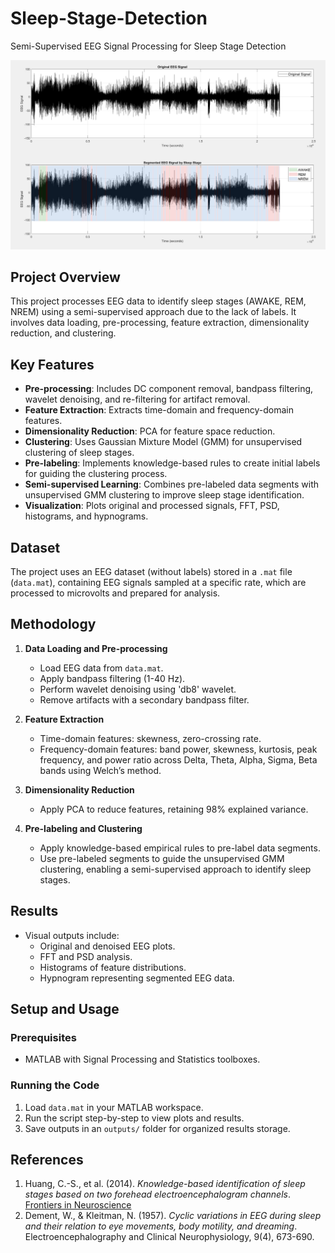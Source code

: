 # Sleep-Stage-Detection
Semi-Supervised EEG Signal Processing for Sleep Stage Detection

![Segmented EEG Signal by Sleep Stage](EEG.jpg)

## Project Overview
This project processes EEG data to identify sleep stages (AWAKE, REM, NREM) using a semi-supervised approach due to the lack of labels. It involves data loading, pre-processing, feature extraction, dimensionality reduction, and clustering.

## Key Features
- **Pre-processing**: Includes DC component removal, bandpass filtering, wavelet denoising, and re-filtering for artifact removal.
- **Feature Extraction**: Extracts time-domain and frequency-domain features.
- **Dimensionality Reduction**: PCA for feature space reduction.
- **Clustering**: Uses Gaussian Mixture Model (GMM) for unsupervised clustering of sleep stages.
- **Pre-labeling**: Implements knowledge-based rules to create initial labels for guiding the clustering process.
- **Semi-supervised Learning**: Combines pre-labeled data segments with unsupervised GMM clustering to improve sleep stage identification.
- **Visualization**: Plots original and processed signals, FFT, PSD, histograms, and hypnograms.

## Dataset
The project uses an EEG dataset (without labels) stored in a `.mat` file (`data.mat`), containing EEG signals sampled at a specific rate, which are processed to microvolts and prepared for analysis.

## Methodology
1. **Data Loading and Pre-processing**
   - Load EEG data from `data.mat`.
   - Apply bandpass filtering (1-40 Hz).
   - Perform wavelet denoising using 'db8' wavelet.
   - Remove artifacts with a secondary bandpass filter.

2. **Feature Extraction**
   - Time-domain features: skewness, zero-crossing rate.
   - Frequency-domain features: band power, skewness, kurtosis, peak frequency, and power ratio across Delta, Theta, Alpha, Sigma, Beta bands using Welch’s method.

3. **Dimensionality Reduction**
   - Apply PCA to reduce features, retaining 98% explained variance.

4. **Pre-labeling and Clustering**
   - Apply knowledge-based empirical rules to pre-label data segments.
   - Use pre-labeled segments to guide the unsupervised GMM clustering, enabling a semi-supervised approach to identify sleep stages.

## Results
- Visual outputs include:
  - Original and denoised EEG plots.
  - FFT and PSD analysis.
  - Histograms of feature distributions.
  - Hypnogram representing segmented EEG data.

## Setup and Usage
### Prerequisites
- MATLAB with Signal Processing and Statistics toolboxes.

### Running the Code
1. Load `data.mat` in your MATLAB workspace.
2. Run the script step-by-step to view plots and results.
3. Save outputs in an `outputs/` folder for organized results storage.

## References
1. Huang, C.-S., et al. (2014). *Knowledge-based identification of sleep stages based on two forehead electroencephalogram channels*. [Frontiers in Neuroscience](http://www.frontiersin.org)
2. Dement, W., & Kleitman, N. (1957). *Cyclic variations in EEG during sleep and their relation to eye movements, body motility, and dreaming*. Electroencephalography and Clinical Neurophysiology, 9(4), 673-690.